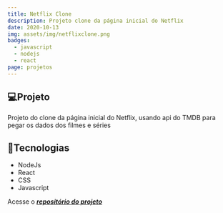 ```yaml
---
title: Netflix Clone
description: Projeto clone da página inicial do Netflix
date: 2020-10-13
img: assets/img/netflixclone.png
badges:
  - javascript
  - nodejs
  - react
page: projetos
---
```

## 💻Projeto

Projeto do clone da página inicial do Netflix, usando api do TMDB para pegar os dados dos filmes e séries

## 🚀Tecnologias

* NodeJs
* React
* CSS
* Javascript

Acesse o ***<a href="https://github.com/obrunorocha/netflix-clone" target="_blank">repositório do projeto</a>***